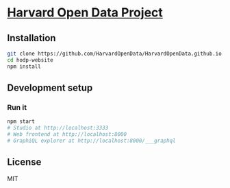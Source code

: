 # [Harvard Open Data Project](https://www.hodp.org/)

## Installation

```sh
git clone https://github.com/HarvardOpenData/HarvardOpenData.github.io.git
cd hodp-website
npm install
```

## Development setup

### Run it

```sh
npm start
# Studio at http://localhost:3333
# Web frontend at http://localhost:8000
# GraphiQL explorer at http://localhost:8000/___graphql
```

## License

MIT
